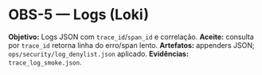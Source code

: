 # OBS-5 — Logs (Loki)
**Objetivo:** Logs JSON com `trace_id`/`span_id` e correlação.
**Aceite:** consulta por `trace_id` retorna linha do erro/span lento.
**Artefatos:** appenders JSON; `ops/security/log_denylist.json` aplicado.
**Evidências:** `trace_log_smoke.json`.
